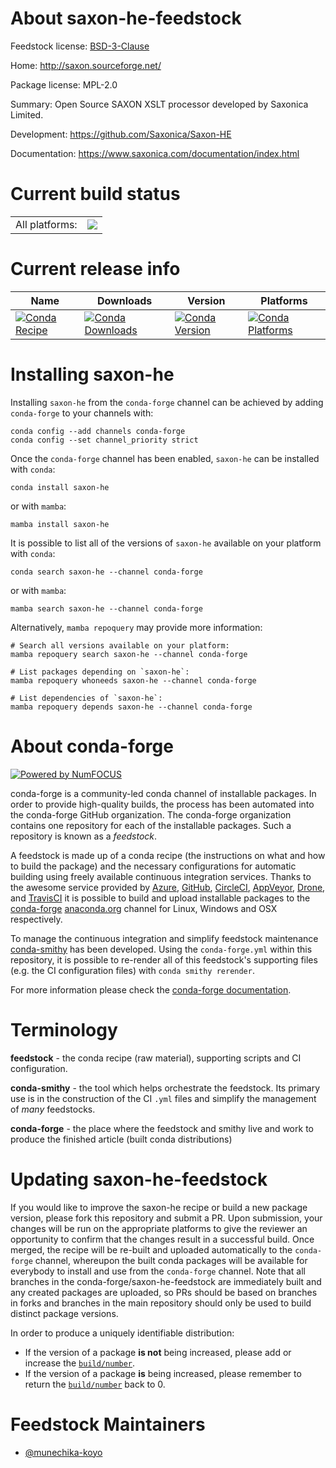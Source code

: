 About saxon-he-feedstock
========================

Feedstock license: [BSD-3-Clause](https://github.com/conda-forge/saxon-he-feedstock/blob/main/LICENSE.txt)

Home: http://saxon.sourceforge.net/

Package license: MPL-2.0

Summary: Open Source SAXON XSLT processor developed by Saxonica Limited.

Development: https://github.com/Saxonica/Saxon-HE

Documentation: https://www.saxonica.com/documentation/index.html

Current build status
====================


<table><tr><td>All platforms:</td>
    <td>
      <a href="https://dev.azure.com/conda-forge/feedstock-builds/_build/latest?definitionId=24218&branchName=main">
        <img src="https://dev.azure.com/conda-forge/feedstock-builds/_apis/build/status/saxon-he-feedstock?branchName=main">
      </a>
    </td>
  </tr>
</table>

Current release info
====================

| Name | Downloads | Version | Platforms |
| --- | --- | --- | --- |
| [![Conda Recipe](https://img.shields.io/badge/recipe-saxon--he-green.svg)](https://anaconda.org/conda-forge/saxon-he) | [![Conda Downloads](https://img.shields.io/conda/dn/conda-forge/saxon-he.svg)](https://anaconda.org/conda-forge/saxon-he) | [![Conda Version](https://img.shields.io/conda/vn/conda-forge/saxon-he.svg)](https://anaconda.org/conda-forge/saxon-he) | [![Conda Platforms](https://img.shields.io/conda/pn/conda-forge/saxon-he.svg)](https://anaconda.org/conda-forge/saxon-he) |

Installing saxon-he
===================

Installing `saxon-he` from the `conda-forge` channel can be achieved by adding `conda-forge` to your channels with:

```
conda config --add channels conda-forge
conda config --set channel_priority strict
```

Once the `conda-forge` channel has been enabled, `saxon-he` can be installed with `conda`:

```
conda install saxon-he
```

or with `mamba`:

```
mamba install saxon-he
```

It is possible to list all of the versions of `saxon-he` available on your platform with `conda`:

```
conda search saxon-he --channel conda-forge
```

or with `mamba`:

```
mamba search saxon-he --channel conda-forge
```

Alternatively, `mamba repoquery` may provide more information:

```
# Search all versions available on your platform:
mamba repoquery search saxon-he --channel conda-forge

# List packages depending on `saxon-he`:
mamba repoquery whoneeds saxon-he --channel conda-forge

# List dependencies of `saxon-he`:
mamba repoquery depends saxon-he --channel conda-forge
```


About conda-forge
=================

[![Powered by
NumFOCUS](https://img.shields.io/badge/powered%20by-NumFOCUS-orange.svg?style=flat&colorA=E1523D&colorB=007D8A)](https://numfocus.org)

conda-forge is a community-led conda channel of installable packages.
In order to provide high-quality builds, the process has been automated into the
conda-forge GitHub organization. The conda-forge organization contains one repository
for each of the installable packages. Such a repository is known as a *feedstock*.

A feedstock is made up of a conda recipe (the instructions on what and how to build
the package) and the necessary configurations for automatic building using freely
available continuous integration services. Thanks to the awesome service provided by
[Azure](https://azure.microsoft.com/en-us/services/devops/), [GitHub](https://github.com/),
[CircleCI](https://circleci.com/), [AppVeyor](https://www.appveyor.com/),
[Drone](https://cloud.drone.io/welcome), and [TravisCI](https://travis-ci.com/)
it is possible to build and upload installable packages to the
[conda-forge](https://anaconda.org/conda-forge) [anaconda.org](https://anaconda.org/)
channel for Linux, Windows and OSX respectively.

To manage the continuous integration and simplify feedstock maintenance
[conda-smithy](https://github.com/conda-forge/conda-smithy) has been developed.
Using the ``conda-forge.yml`` within this repository, it is possible to re-render all of
this feedstock's supporting files (e.g. the CI configuration files) with ``conda smithy rerender``.

For more information please check the [conda-forge documentation](https://conda-forge.org/docs/).

Terminology
===========

**feedstock** - the conda recipe (raw material), supporting scripts and CI configuration.

**conda-smithy** - the tool which helps orchestrate the feedstock.
                   Its primary use is in the construction of the CI ``.yml`` files
                   and simplify the management of *many* feedstocks.

**conda-forge** - the place where the feedstock and smithy live and work to
                  produce the finished article (built conda distributions)


Updating saxon-he-feedstock
===========================

If you would like to improve the saxon-he recipe or build a new
package version, please fork this repository and submit a PR. Upon submission,
your changes will be run on the appropriate platforms to give the reviewer an
opportunity to confirm that the changes result in a successful build. Once
merged, the recipe will be re-built and uploaded automatically to the
`conda-forge` channel, whereupon the built conda packages will be available for
everybody to install and use from the `conda-forge` channel.
Note that all branches in the conda-forge/saxon-he-feedstock are
immediately built and any created packages are uploaded, so PRs should be based
on branches in forks and branches in the main repository should only be used to
build distinct package versions.

In order to produce a uniquely identifiable distribution:
 * If the version of a package **is not** being increased, please add or increase
   the [``build/number``](https://docs.conda.io/projects/conda-build/en/latest/resources/define-metadata.html#build-number-and-string).
 * If the version of a package **is** being increased, please remember to return
   the [``build/number``](https://docs.conda.io/projects/conda-build/en/latest/resources/define-metadata.html#build-number-and-string)
   back to 0.

Feedstock Maintainers
=====================

* [@munechika-koyo](https://github.com/munechika-koyo/)

